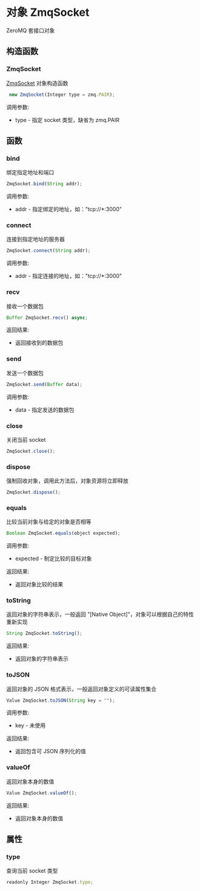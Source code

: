 # 对象 ZmqSocket
ZeroMQ 套接口对象

## 构造函数
        
### ZmqSocket
[ZmqSocket](/docs/manual/object/ifs/zmqsocket.md.html) 对象构造函数
```JavaScript
 new ZmqSocket(Integer type = zmq.PAIR);
```

调用参数:
* type - 指定 socket 类型，缺省为 zmq.PAIR

## 函数
        
### bind
绑定指定地址和端口
```JavaScript
ZmqSocket.bind(String addr);
```

调用参数:
* addr - 指定绑定的地址，如："tcp://*:3000"

### connect
连接到指定地址的服务器
```JavaScript
ZmqSocket.connect(String addr);
```

调用参数:
* addr - 指定连接的地址，如："tcp://*:3000"

### recv
接收一个数据包
```JavaScript
Buffer ZmqSocket.recv() async;
```

返回结果:
* 返回接收到的数据包

### send
发送一个数据包
```JavaScript
ZmqSocket.send(Buffer data);
```

调用参数:
* data - 指定发送的数据包

### close
关闭当前 socket
```JavaScript
ZmqSocket.close();
```

### dispose
强制回收对象，调用此方法后，对象资源将立即释放
```JavaScript
ZmqSocket.dispose();
```

### equals
比较当前对象与给定的对象是否相等
```JavaScript
Boolean ZmqSocket.equals(object expected);
```

调用参数:
* expected - 制定比较的目标对象

返回结果:
* 返回对象比较的结果

### toString
返回对象的字符串表示，一般返回 "[Native Object]"，对象可以根据自己的特性重新实现
```JavaScript
String ZmqSocket.toString();
```

返回结果:
* 返回对象的字符串表示

### toJSON
返回对象的 JSON 格式表示，一般返回对象定义的可读属性集合
```JavaScript
Value ZmqSocket.toJSON(String key = "");
```

调用参数:
* key - 未使用

返回结果:
* 返回包含可 JSON 序列化的值

### valueOf
返回对象本身的数值
```JavaScript
Value ZmqSocket.valueOf();
```

返回结果:
* 返回对象本身的数值

## 属性
        
### type
查询当前 socket 类型
```JavaScript
readonly Integer ZmqSocket.type;
```

